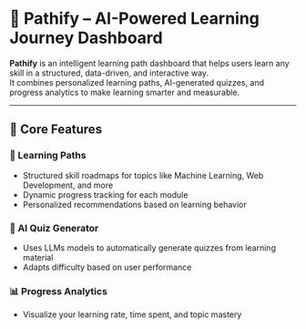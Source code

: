 
# 🚀 Pathify – AI-Powered Learning Journey Dashboard

**Pathify** is an intelligent learning path dashboard that helps users learn any skill in a structured, data-driven, and interactive way.  
It combines personalized learning paths, AI-generated quizzes, and progress analytics to make learning smarter and measurable.

---

## 🧠 Core Features

### 🎯 Learning Paths
- Structured skill roadmaps for topics like Machine Learning, Web Development, and more  
- Dynamic progress tracking for each module  
- Personalized recommendations based on learning behavior

### 🤖 AI Quiz Generator
- Uses LLMs models to automatically generate quizzes from learning material  
- Adapts difficulty based on user performance  

### 📊 Progress Analytics
- Visualize your learning rate, time spent, and topic mastery  





